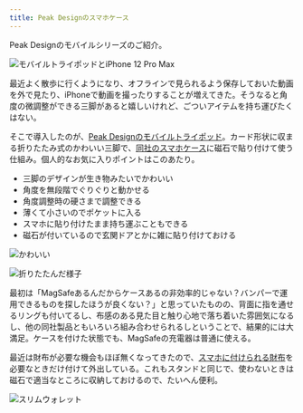 ```yaml
---
title: Peak Designのスマホケース
---
```

Peak Designのモバイルシリーズのご紹介。

![](https://lh4.googleusercontent.com/-d9V2xW_A2eJnJohs8_PPWSl9NsQreZVPoc25Jj8dLqKrWyVmtllsRHLa7NxEySOJPxTZUOF03oHjtCepWdG1babi2GYGbNs7CcRELZ4-EVlD3HpMZOCRjUTrZAKGQSINWQldbKigkfZW9DAgfUvDw "モバイルトライポッドとiPhone 12 Pro Max")

最近よく散歩に行くようになり、オフラインで見られるよう保存しておいた動画を外で見たり、iPhoneで動画を撮ったりすることが増えてきた。そうなると角度の微調整ができる三脚があると嬉しいけれど、ごついアイテムを持ち運びたくはない。

そこで導入したのが、[Peak Designのモバイルトライポッド](https://www.amazon.co.jp/dp/B09FRZPLL3)。カード形状に収まる折りたたみ式のかわいい三脚で、[同社のスマホケース](https://www.amazon.co.jp/dp/B09FP3HP7Z?)に磁石で貼り付けて使う仕組み。個人的なお気に入りポイントはこのあたり。

*   三脚のデザインが生き物みたいでかわいい
*   角度を無段階でぐりぐりと動かせる
*   角度調整時の硬さまで調整できる
*   薄くて小さいのでポケットに入る
*   スマホに貼り付けたまま持ち運ぶこともできる
*   磁石が付いているので玄関ドアとかに雑に貼り付けておける

![](https://lh4.googleusercontent.com/a9BAmwIJK7bvGlZYVU4SoWM0foSCIo0ZJ1UTk-cl9aYsy0NqzFIGTlqROCPvXofyHcrVH2uuvFBQWOObgJIiqI_tgmnlZoeCgqJE0P6JER5oznZWTPlO_VHefi2NcaP190_oR80E-uHWa5QaHYbUng "かわいい")

![](https://lh6.googleusercontent.com/0DXEcDZE4p8Yhdi73LEGOF7cTEmmpJomlRgXD_Ku8QtFdOiHSMS4SiIlfM7Y2k9abrctgjaO0_jVhiHIcQMg6ZUjYnEYIDP-l8fNhmfCSba01vFAZfQlCy-rACwC1XGum25eThDPGykpmxDeUT6Cbg "折りたたんだ様子")

最初は「MagSafeあるんだからケースあるの非効率的じゃない？バンパーで運用できるものを探したほうが良くない？」と思っていたものの、背面に指を通せるリングも付いてるし、布感のある見た目と触り心地で落ち着いた雰囲気になるし、他の同社製品ともいろいろ組み合わせられるしということで、結果的には大満足。ケースを付けた状態でも、MagSafeの充電器は普通に使える。

最近は財布が必要な機会もほぼ無くなってきたので、[スマホに付けられる財布](https://www.amazon.co.jp/dp/B09FSGW671)を必要なときだけ付けて外出している。これもスタンドと同じで、使わないときは磁石で適当なところに収納しておけるので、たいへん便利。

![](https://lh6.googleusercontent.com/cMPIKXM6mHaaiiU9eXZiXX-UMvvEyqCqM6RpWF-m-OFJ-vTr-qvmTnpEuV9HrasxlkUyrNXMJWO6EKHkAOdIHj2I1AnmL3xlW3nt0zSvuvKIavf68sG4GFaedhEjW_Ic_PnFAcgylaBtlGKmqNnJhQ "スリムウォレット")
